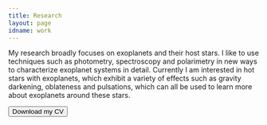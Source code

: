 ```yaml
---
title: Research
layout: page
idname: work
---
```



My research broadly focuses on exoplanets and their host stars.
I like to use techniques such as photometry, spectroscopy and polarimetry
in new ways to characterize exoplanet systems in detail.
Currently I am interested in hot stars with exoplanets,
which exhibit a variety of effects such as gravity darkening,
oblateness and pulsations, which can all be used to learn more about exoplanets around these stars.



<input type="button" onclick="location.href='{{ site.baseurl }}/images/sd_cv.pdf';" value="Download my CV">

